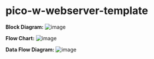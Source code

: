 # pico-w-webserver-template

**Block Diagram:**
![image](https://github.com/Jemerylim/T30_embedded_system_project/assets/93836861/f42914d2-5c25-453e-b00e-7016c8f8320b)


**Flow Chart:**
![image](https://github.com/Jemerylim/T30_embedded_system_project/assets/93836861/9c123b40-cff2-43ba-a5e4-1d3bf7fd92ca)


**Data Flow Diagram:**
![image](https://github.com/Jemerylim/T30_embedded_system_project/assets/93836861/139aa907-5cd9-44a5-928b-5ade36dd6125)






